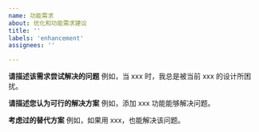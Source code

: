 ```yaml
---
name: 功能需求
about: 优化和功能需求建议
title: ''
labels: 'enhancement'
assignees: ''

---
```


**请描述该需求尝试解决的问题**
例如，当 xxx 时，我总是被当前 xxx 的设计所困扰。

**请描述您认为可行的解决方案**
例如，添加 xxx 功能能够解决问题。

**考虑过的替代方案**
例如，如果用 xxx，也能解决该问题。
